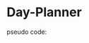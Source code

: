# Day-Planner

pseudo code:
<!-- display current date and time -->

<!-- insert time blocks -->
  <!-- contains the hour -->
  <!-- section for inputting task -->
  <!-- save to local storage button -->
<!-- changes color based on time of day  -->
  <!-- past hours grey -->
  <!-- current hour blue -->
  <!-- future hours green -->